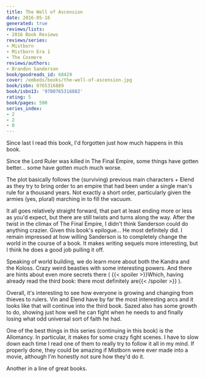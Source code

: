 ```yaml
---
title: The Well of Ascension
date: 2016-05-16
generated: true
reviews/lists:
- 2016 Book Reviews
reviews/series:
- Mistborn
- Mistborn Era 1
- The Cosmere
reviews/authors:
- Brandon Sanderson
book/goodreads_id: 68429
cover: /embeds/books/the-well-of-ascension.jpg
book/isbn: 0765316889
book/isbn13: '9780765316882'
rating: 5
book/pages: 590
series_index:
- 2
- 2
- 0
---
```

Since last I read this book, I'd forgotten just how much happens in this book.  

Since the Lord Ruler was killed in The Final Empire, some things have gotten better... some have gotten much much worse.  

<!--more-->

The plot basically follows the (surviving) previous main characters + Elend as they try to bring order to an empire that had been under a single man's rule for a thousand years. Not exactly a short order, particularly given the armies (yes, plural) marching in to fill the vacuum.  

It all goes relatively straight forward, that part at least ending more or less as you'd expect, but there are still twists and turns along the way. After the twist in the climax of The Final Empire, I didn't think Sanderson could do anything crazier. Given this book's epilogue... He most definitely did. I remain impressed at how willing Sanderson is to completely change the world in the course of a book. It makes writing sequels more interesting, but I think he does a good job pulling it off.  

Speaking of world building, we do learn more about both the Kandra and the Koloss. Crazy weird beasties with some interesting powers. And there are hints about even more secrets there (  {{< spoiler >}}Which, having already read the third book: there most definitely are{{< /spoiler >}}  ).  

Overall, it's interesting to see how everyone is growing and changing from thieves to rulers. Vin and Elend have by far the most interesting arcs and it looks like that will continue into the third book. Sazed also has some growth to do, showing just how well he can fight when he needs to and finally losing what odd universal sort of faith he had.  

One of the best things in this series (continuing in this book) is the Allomancy. In particular, it makes for some crazy fight scenes. I have to slow down each time I read one of them to really try to follow it all in my mind. If properly done, they could be amazing if Mistborn were ever made into a movie, although I'm honestly not sure how they'd do it.  

Another in a line of great books.